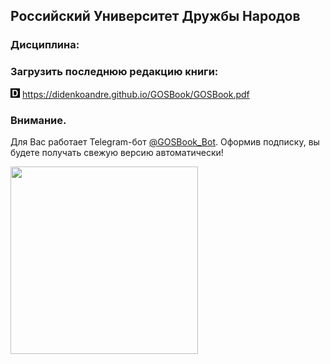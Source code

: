 ## Российский Университет Дружбы Народов
### Дисциплина:  

### Загрузить последнюю редакцию книги: 
[<img src="https://raw.githubusercontent.com/DidenkoAndre/didenkoandre.github.io/master/favicon.png" width="15" height="15"/>](https://didenkoandre.github.io/GOSBook/GOSBook.pdf) https://didenkoandre.github.io/GOSBook/GOSBook.pdf

### Внимание.

Для Вас работает Telegram-бот [@GOSBook\_Bot](https://t.me/GOSBook_Bot). Оформив подписку, вы будете получать свежую версию автоматически!

[<img src="https://upload.wikimedia.org/wikipedia/commons/thumb/8/82/Telegram_logo.svg/600px-Telegram_logo.svg.png" width="300" height="300" />](https://t.me/GOSBook_Bot)




